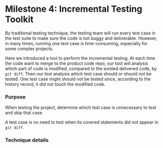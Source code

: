 # Milestone 4: Incremental Testing Toolkit

By traditional testing technique, the testing team will run every test case in the test suite to make sure the code is not buggy and deliverable.
However, in many times, running one test case is time-consuming, especially for some complex projects.

Here we introduced a tool to perform the incremental testing.  At each time the code want to merge to the product code repo, our tool will analysis which part of code is modified, compared to the existed delivered code, by `git diff`.  Then our tool analysis which test case should or should not be tested. One test case might should not be tested since, according to the history record, it did not touch the modified code.

### Purpose
When testing the project, determine which test case is unnecessary to test and skip that case. 

A test case is no need to test when its covered statements did not appear in `git diff`.

### Technique details



